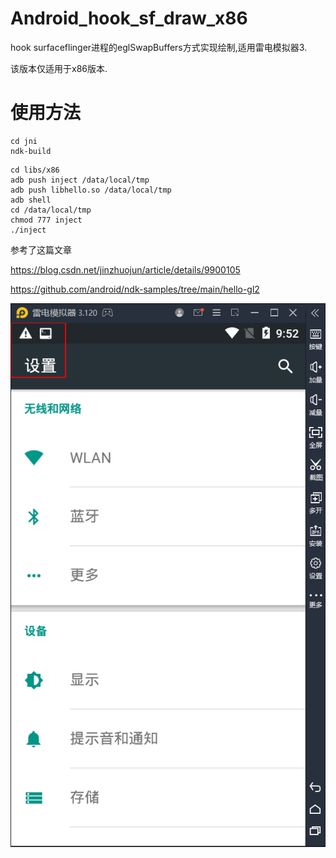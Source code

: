# Android_hook_sf_draw_x86
hook surfaceflinger进程的eglSwapBuffers方式实现绘制,适用雷电模拟器3.

该版本仅适用于x86版本.

# 使用方法
```
cd jni
ndk-build
```

```
cd libs/x86
adb push inject /data/local/tmp
adb push libhello.so /data/local/tmp
adb shell
cd /data/local/tmp
chmod 777 inject
./inject
```

参考了这篇文章

https://blog.csdn.net/jinzhuojun/article/details/9900105

https://github.com/android/ndk-samples/tree/main/hello-gl2

![image](img/img.jpg)